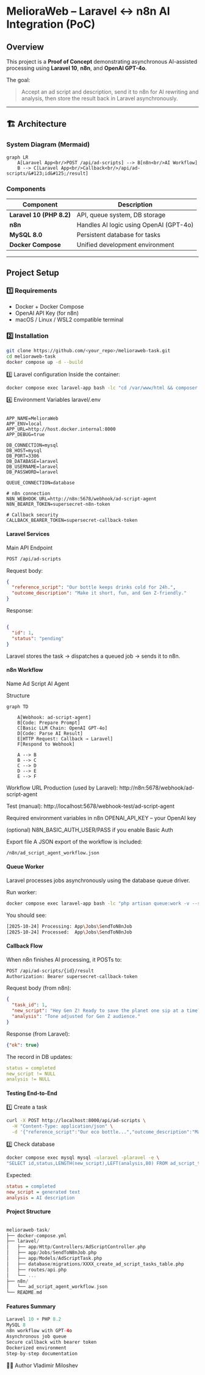# MelioraWeb – Laravel ↔ n8n AI Integration (PoC)

## Overview
This project is a **Proof of Concept** demonstrating asynchronous AI-assisted processing using **Laravel 10**, **n8n**, and **OpenAI GPT-4o**.

The goal:  
> Accept an ad script and description, send it to n8n for AI rewriting and analysis, then store the result back in Laravel asynchronously.

---

## 🏗️ Architecture

### System Diagram (Mermaid)
```mermaid
graph LR
    A[Laravel App<br/>POST /api/ad-scripts] --> B[n8n<br/>AI Workflow]
    B --> C[Laravel App<br/>Callback<br/>/api/ad-scripts/&#123;id&#125;/result]
```


### Components
| Component | Description |
|------------|-------------|
| **Laravel 10 (PHP 8.2)** | API, queue system, DB storage |
| **n8n** | Handles AI logic using OpenAI (GPT-4o) |
| **MySQL 8.0** | Persistent database for tasks |
| **Docker Compose** | Unified development environment |

---

## Project Setup

### 1️⃣ Requirements
- Docker + Docker Compose
- OpenAI API Key (for n8n)
- macOS / Linux / WSL2 compatible terminal

### 2️⃣ Installation
```bash
git clone https://github.com/<your_repo>/melioraweb-task.git
cd melioraweb-task
docker compose up -d --build
```

3️⃣ Laravel configuration
Inside the container:

```bash
docker compose exec laravel-app bash -lc "cd /var/www/html && composer install && php artisan migrate && php artisan key:generate"
```

4️⃣ Environment Variables
laravel/.env

```env

APP_NAME=MelioraWeb
APP_ENV=local
APP_URL=http://host.docker.internal:8000
APP_DEBUG=true

DB_CONNECTION=mysql
DB_HOST=mysql
DB_PORT=3306
DB_DATABASE=laravel
DB_USERNAME=laravel
DB_PASSWORD=laravel

QUEUE_CONNECTION=database

# n8n connection
N8N_WEBHOOK_URL=http://n8n:5678/webhook/ad-script-agent
N8N_BEARER_TOKEN=supersecret-n8n-token

# Callback security
CALLBACK_BEARER_TOKEN=supersecret-callback-token
```

#### Laravel Services
Main API Endpoint
```bash
POST /api/ad-scripts
```

Request body:

```json
{
  "reference_script": "Our bottle keeps drinks cold for 24h.",
  "outcome_description": "Make it short, fun, and Gen Z-friendly."
}
```
Response:

```json

{
  "id": 1,
  "status": "pending"
}
```

Laravel stores the task → dispatches a queued job → sends it to n8n.

#### n8n Workflow
Name
Ad Script AI Agent

Structure
```mermaid
graph TD

    A[Webhook: ad-script-agent]
    B[Code: Prepare Prompt]
    C[Basic LLM Chain: OpenAI GPT-4o]
    D[Code: Parse AI Result]
    E[HTTP Request: Callback → Laravel]
    F[Respond to Webhook]

    A --> B
    B --> C
    C --> D
    D --> E
    E --> F

```

Workflow URL
Production (used by Laravel): http://n8n:5678/webhook/ad-script-agent

Test (manual): http://localhost:5678/webhook-test/ad-script-agent

Required environment variables in n8n
OPENAI_API_KEY – your OpenAI key

(optional) N8N_BASIC_AUTH_USER/PASS if you enable Basic Auth

Export file
A JSON export of the workflow is included:

```bash
/n8n/ad_script_agent_workflow.json
```

#### Queue Worker
Laravel processes jobs asynchronously using the database queue driver.

Run worker:

```bash
docker compose exec laravel-app bash -lc "php artisan queue:work -v --sleep=1 --tries=3 --backoff=2"
```

You should see:

```bash
[2025-10-24] Processing: App\Jobs\SendToN8nJob
[2025-10-24] Processed:  App\Jobs\SendToN8nJob
```

#### Callback Flow
When n8n finishes AI processing, it POSTs to:

```bash
POST /api/ad-scripts/{id}/result
Authorization: Bearer supersecret-callback-token
```
Request body (from n8n):

```json
{
  "task_id": 1,
  "new_script": "Hey Gen Z! Ready to save the planet one sip at a time?",
  "analysis": "Tone adjusted for Gen Z audience."
}
```
Response (from Laravel):

```json
{"ok": true}
```



The record in DB updates:

```yaml
status = completed
new_script != NULL
analysis != NULL
```

#### Testing End-to-End
1️⃣ Create a task

```bash
curl -X POST http://localhost:8000/api/ad-scripts \
  -H "Content-Type: application/json" \
  -d '{"reference_script":"Our eco bottle...","outcome_description":"Make it fun and viral for Gen Z"}'
```

2️⃣ Check database

```bash
docker compose exec mysql mysql -ularavel -plaravel -e \
"SELECT id,status,LENGTH(new_script),LEFT(analysis,80) FROM ad_script_tasks ORDER BY id DESC LIMIT 5;" laravel
```

Expected:

```ini
status = completed
new_script = generated text
analysis = AI description
```

#### Project Structure
```swift

melioraweb-task/
├── docker-compose.yml
├── laravel/
│   ├── app/Http/Controllers/AdScriptController.php
│   ├── app/Jobs/SendToN8nJob.php
│   ├── app/Models/AdScriptTask.php
│   ├── database/migrations/XXXX_create_ad_script_tasks_table.php
│   ├── routes/api.php
│   └── ...
├── n8n/
│   └── ad_script_agent_workflow.json
└── README.md
```

#### Features Summary
```swift
Laravel 10 + PHP 8.2
MySQL 8
n8n workflow with GPT-4o
Asynchronous job queue
Secure callback with bearer token
Dockerized environment
Step-by-step documentation
```
👨‍💻 Author
Vladimir Miloshev